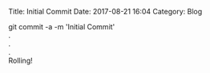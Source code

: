 Title: Initial Commit
Date: 2017-08-21 16:04
Category: Blog

git commit -a -m 'Initial Commit'  
.  
.  
.  
Rolling!
